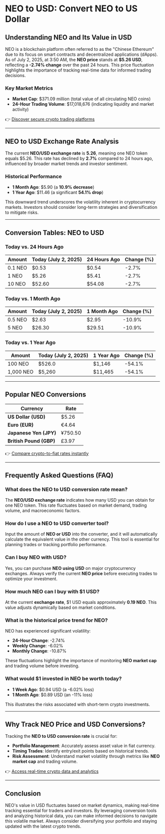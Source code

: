 # NEO to USD: Convert NEO to US Dollar  

## Understanding NEO and Its Value in USD  

NEO is a blockchain platform often referred to as the "Chinese Ethereum" due to its focus on smart contracts and decentralized applications (dApps). As of July 2, 2025, at 3:50 AM, the **NEO price** stands at **$5.26 USD**, reflecting a **-2.74% change** over the past 24 hours. This price fluctuation highlights the importance of tracking real-time data for informed trading decisions.  

### Key Market Metrics  
- **Market Cap**: $371.09 million (total value of all circulating NEO coins)  
- **24-Hour Trading Volume**: $17,018,676 (indicating liquidity and market activity)  

👉 [Discover secure crypto trading platforms](https://bit.ly/okx-bonus)  

---

## NEO to USD Exchange Rate Analysis  

The current **NEO/USD exchange rate** is **5.26**, meaning one NEO token equals $5.26. This rate has declined by **2.7%** compared to 24 hours ago, influenced by broader market trends and investor sentiment.  

### Historical Performance  
- **1 Month Ago**: $5.90 (a **10.9% decrease**)  
- **1 Year Ago**: $11.46 (a significant **54.1% drop**)  

This downward trend underscores the volatility inherent in cryptocurrency markets. Investors should consider long-term strategies and diversification to mitigate risks.  

---

## Conversion Tables: NEO to USD  

### Today vs. 24 Hours Ago  

| Amount | Today (July 2, 2025) | 24 Hours Ago | Change (%) |  
|--------|----------------------|--------------|------------|  
| 0.1 NEO | $0.53                | $0.54        | -2.7%      |  
| 1 NEO  | $5.26                | $5.41        | -2.7%      |  
| 10 NEO | $52.60               | $54.08       | -2.7%      |  

### Today vs. 1 Month Ago  

| Amount | Today (July 2, 2025) | 1 Month Ago | Change (%) |  
|--------|----------------------|-------------|------------|  
| 0.5 NEO | $2.63                | $2.95       | -10.9%     |  
| 5 NEO  | $26.30               | $29.51      | -10.9%     |  

### Today vs. 1 Year Ago  

| Amount | Today (July 2, 2025) | 1 Year Ago | Change (%) |  
|--------|----------------------|------------|------------|  
| 100 NEO | $526.0               | $1,146     | -54.1%     |  
| 1,000 NEO | $5,260              | $11,465    | -54.1%     |  

---

## Popular NEO Conversions  

| Currency       | Rate          |  
|----------------|---------------|  
| **US Dollar (USD)** | $5.26         |  
| **Euro (EUR)**      | €4.64         |  
| **Japanese Yen (JPY)** | ¥750.50       |  
| **British Pound (GBP)** | £3.97         |  

👉 [Compare crypto-to-fiat rates instantly](https://bit.ly/okx-bonus)  

---

## Frequently Asked Questions (FAQ)  

### **What does the NEO to USD conversion rate mean?**  
The **NEO/USD exchange rate** indicates how many USD you can obtain for one NEO token. This rate fluctuates based on market demand, trading volume, and macroeconomic factors.  

### **How do I use a NEO to USD converter tool?**  
Input the amount of **NEO or USD** into the converter, and it will automatically calculate the equivalent value in the other currency. This tool is essential for planning trades or tracking portfolio performance.  

### **Can I buy NEO with USD?**  
Yes, you can purchase **NEO using USD** on major cryptocurrency exchanges. Always verify the current **NEO price** before executing trades to optimize your investment.  

### **How much NEO can I buy with $1 USD?**  
At the current **exchange rate**, $1 USD equals approximately **0.19 NEO**. This value adjusts dynamically based on market conditions.  

### **What is the historical price trend for NEO?**  
NEO has experienced significant volatility:  
- **24-Hour Change**: -2.74%  
- **Weekly Change**: -6.02%  
- **Monthly Change**: -10.87%  

These fluctuations highlight the importance of monitoring **NEO market cap** and trading volume before investing.  

### **What would $1 invested in NEO be worth today?**  
- **1 Week Ago**: $0.94 USD (a -6.02% loss)  
- **1 Month Ago**: $0.89 USD (an -11% loss)  

This illustrates the risks associated with short-term crypto investments.  

---

## Why Track NEO Price and USD Conversions?  

Tracking the **NEO to USD conversion rate** is crucial for:  
- **Portfolio Management**: Accurately assess asset value in fiat currency.  
- **Timing Trades**: Identify entry/exit points based on historical trends.  
- **Risk Assessment**: Understand market volatility through metrics like **NEO market cap** and trading volume.  

👉 [Access real-time crypto data and analytics](https://bit.ly/okx-bonus)  

---

## Conclusion  

NEO's value in USD fluctuates based on market dynamics, making real-time tracking essential for traders and investors. By leveraging conversion tools and analyzing historical data, you can make informed decisions to navigate this volatile market. Always consider diversifying your portfolio and staying updated with the latest crypto trends.  
